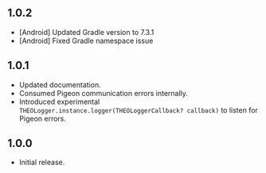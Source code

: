 ## 1.0.2

* [Android] Updated Gradle version to 7.3.1
* [Android] Fixed Gradle namespace issue

## 1.0.1

* Updated documentation.
* Consumed Pigeon communication errors internally.
* Introduced experimental `THEOLogger.instance.logger(THEOLoggerCallback? callback)` to listen for Pigeon errors.

## 1.0.0

* Initial release.